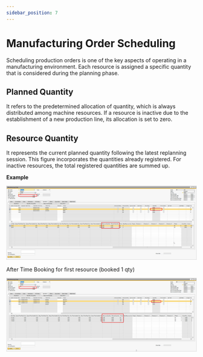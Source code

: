 ```yaml
---
sidebar_position: 7
---
```


# Manufacturing Order Scheduling

Scheduling production orders is one of the key aspects of operating in a manufacturing environment. Each resource is assigned a specific quantity that is considered during the planning phase.

## Planned Quantity

It refers to the predetermined allocation of quantity, which is always distributed among machine resources. If a resource is inactive due to the establishment of a new production line, its allocation is set to zero.

## Resource Quantity

It represents the current planned quantity following the latest replanning session. This figure incorporates the quantities already registered. For inactive resources, the total registered quantities are summed up.

**Example**

![Screenshot](./media/manufacturing-order-scheduling/resource-quantity.png)

After Time Booking for first resource (booked 1 qty)

![Screenshot](./media/manufacturing-order-scheduling/resource-quantity-1.png)
